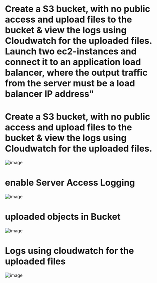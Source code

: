 # Create a S3 bucket, with no public access and upload files to the bucket & view the logs using Cloudwatch for the uploaded files. Launch two ec2-instances and connect it to an application load balancer, where the output traffic from the server must be a load balancer IP address"
# Create a S3 bucket, with no public access and upload files to the bucket & view the logs using Cloudwatch for the uploaded files.

![image](https://github.com/ArpanaM/Guvi_tasks/assets/68733492/29a8b74e-2d52-442b-ab8e-fc72d8919f6f)

# enable Server Access Logging

![image](https://github.com/ArpanaM/Guvi_tasks/assets/68733492/f90b3c51-d714-4b72-80f7-eb4546bd948a)

# uploaded objects in Bucket

![image](https://github.com/ArpanaM/Guvi_tasks/assets/68733492/93a0835c-14c1-480a-90d8-6051f953b5fe)

# Logs using cloudwatch for the uploaded files

![image](https://github.com/ArpanaM/Guvi_tasks/assets/68733492/338ae1fd-8979-4296-b8da-a374234f2e84)




